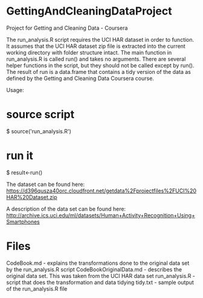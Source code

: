 # GettingAndCleaningDataProject
Project for Getting and Cleaning Data - Coursera

The run_analysis.R script requires the UCI HAR dataset in order to function. It assumes that the UCI HAR dataset zip file is extracted into the current working directory with folder structure intact. The main function in run_analysis.R is called run() and takes no arguments. There are several helper functions in the script,
but they should not be called except by run(). The result of run is a data.frame that contains a tidy version of the data as defined by the Getting and Cleaning Data Coursera course.

Usage:
# source script
$ source('run_analysis.R')
# run it
$ result<-run()

The dataset can be found here:
https://d396qusza40orc.cloudfront.net/getdata%2Fprojectfiles%2FUCI%20HAR%20Dataset.zip

A description of the data set can be found here:
http://archive.ics.uci.edu/ml/datasets/Human+Activity+Recognition+Using+Smartphones

# Files
CodeBook.md - explains the transformations done to the original data set by the run_analysis.R script
CodeBookOriginalData.md - describes the original data set. This was taken from the UCI HAR data set
run_analysis.R - script that does the transformation and data tidying
tidy.txt - sample output of the run_analysis.R file
